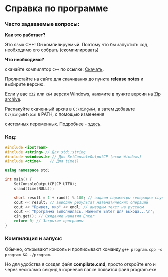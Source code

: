 # Справка по программе

### Часто задаваемые вопросы:

**Как это работает?**

Это язык C++! Он компилируемый. Поэтому что бы запустить код, необходимо его собрать (скомпилировать)

**Что необходимо?**

скачайте компилятор ``C++`` по ссылке: [Скачать](https://winlibs.com/).

Пролистайте на сайте для скачивания до пункта **release notes** и выбирите версию.

Если у вас ``x32`` или `x64` версия Windows, нажмите в пункте версии на <u>Zip archive</u>.

Распакуйте скаченный архив в `C:\mingw64`, а затем добавьте `C:\mingw64\bin` в PATH, с помощью изменения

системных переменных. Подробнее - [здесь](https://www.architectryan.com/2018/03/17/add-to-the-path-on-windows-10/).

### Код:

```cpp
#include <iostream>
#include <string> // Для std::string
#include <windows.h> // Для SetConsoleOutputCP (если Windows)
#include <ctime>    // Для time()

using namespace std;

int main() {
    SetConsoleOutputCP(CP_UTF8);
    srand(time(NULL));

    short result = 1 + rand() % 100; // задаем параметры генерации случайного числа
    cout << result; // выводим результат математических операций 
    cout << "Привет, мир" << endl; // выводим текст на русском
    cout << "Программа выполнилась. Нажмите Enter для выхода...\n";
    cin.get(); // Ожидание нажатия Enter
    return 0; // Закрытие программы
}
```

### Компиляция и запуск:

Обычно, открывают консоль и прописывают команду `g++ program.cpp -o program && ./program`.

Но для удобства я создал файл **compilate.cmd**, просто откройте его и через несколько секунд в корневой папке появится файл program.exe